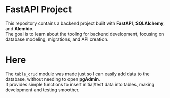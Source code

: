 # FastAPI Project

This repository contains a backend project built with **FastAPI**, **SQLAlchemy**, and **Alembic**.  
The goal is to learn about the tooling for backend development, focusing on database modeling, migrations, and API creation.

# Here

The `table_crud` module was made just so I can easily add data to the database, without needing to open **pgAdmin**.  
It provides simple functions to insert initial/test data into tables, making development and testing smoother.
